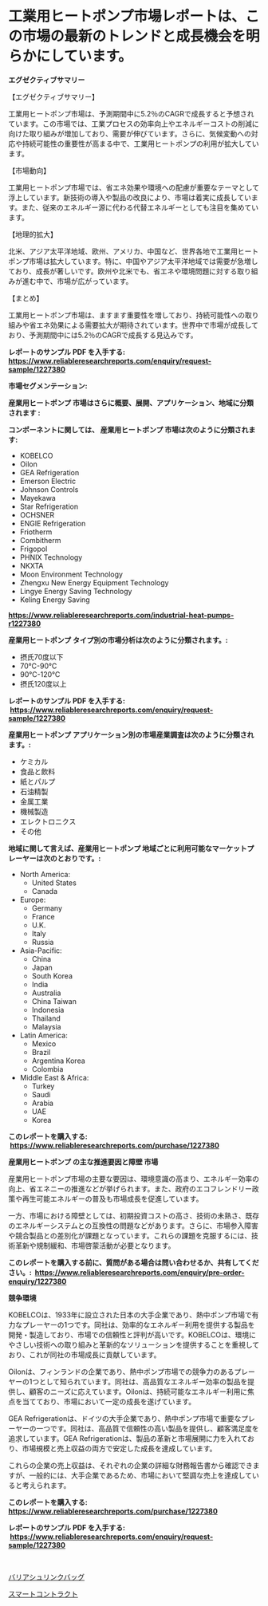 <p><h1>工業用ヒートポンプ市場レポートは、この市場の最新のトレンドと成長機会を明らかにしています。</h1></p><p><strong>エグゼクティブサマリー</strong></p>
<p><p>【エグゼクティブサマリー】</p><p>工業用ヒートポンプ市場は、予測期間中に5.2％のCAGRで成長すると予想されています。この市場では、工業プロセスの効率向上やエネルギーコストの削減に向けた取り組みが増加しており、需要が伸びています。さらに、気候変動への対応や持続可能性の重要性が高まる中で、工業用ヒートポンプの利用が拡大しています。</p><p>【市場動向】</p><p>工業用ヒートポンプ市場では、省エネ効果や環境への配慮が重要なテーマとして浮上しています。新技術の導入や製品の改良により、市場は着実に成長しています。また、従来のエネルギー源に代わる代替エネルギーとしても注目を集めています。</p><p>【地理的拡大】</p><p>北米、アジア太平洋地域、欧州、アメリカ、中国など、世界各地で工業用ヒートポンプ市場は拡大しています。特に、中国やアジア太平洋地域では需要が急増しており、成長が著しいです。欧州や北米でも、省エネや環境問題に対する取り組みが進む中で、市場が広がっています。</p><p>【まとめ】</p><p>工業用ヒートポンプ市場は、ますます重要性を増しており、持続可能性への取り組みや省エネ効果による需要拡大が期待されています。世界中で市場が成長しており、予測期間中には5.2％のCAGRで成長する見込みです。</p></p>
<p><strong>レポートのサンプル PDF を入手する: <a href="https://www.reliableresearchreports.com/enquiry/request-sample/1227380">https://www.reliableresearchreports.com/enquiry/request-sample/1227380</a></strong></p>
<p><strong>市場セグメンテーション:</strong></p>
<p><strong> 産業用ヒートポンプ 市場はさらに概要、展開、アプリケーション、地域に分類されます :</strong></p>
<p><strong>コンポーネントに関しては、 産業用ヒートポンプ 市場は次のように分類されます: &nbsp;</strong></p>
<p><ul><li>KOBELCO</li><li>Oilon</li><li>GEA Refrigeration</li><li>Emerson Electric</li><li>Johnson Controls</li><li>Mayekawa</li><li>Star Refrigeration</li><li>OCHSNER</li><li>ENGIE Refrigeration</li><li>Friotherm</li><li>Combitherm</li><li>Frigopol</li><li>PHNIX Technology</li><li>NKXTA</li><li>Moon Environment Technology</li><li>Zhengxu New Energy Equipment Technology</li><li>Lingye Energy Saving Technology</li><li>Keling Energy Saving</li></ul></p>
<p><strong><a href="https://www.reliableresearchreports.com/industrial-heat-pumps-r1227380">https://www.reliableresearchreports.com/industrial-heat-pumps-r1227380</a></strong></p>
<p><strong> 産業用ヒートポンプ タイプ別の市場分析は次のように分類されます。:</strong></p>
<p><ul><li>摂氏70度以下</li><li>70°C-90°C</li><li>90°C-120°C</li><li>摂氏120度以上</li></ul></p>
<p><strong>レポートのサンプル PDF を入手する: &nbsp;<a href="https://www.reliableresearchreports.com/enquiry/request-sample/1227380">https://www.reliableresearchreports.com/enquiry/request-sample/1227380</a></strong></p>
<p><strong> 産業用ヒートポンプ アプリケーション別の市場産業調査は次のように分類されます。:</strong></p>
<p><ul><li>ケミカル</li><li>食品と飲料</li><li>紙とパルプ</li><li>石油精製</li><li>金属工業</li><li>機械製造</li><li>エレクトロニクス</li><li>その他</li></ul></p>
<p><strong>地域に関して言えば、産業用ヒートポンプ 地域ごとに利用可能なマーケットプレーヤーは次のとおりです。:</strong></p>
<p><ul>
    <li>
        North America:
        <ul>
            <li>United States</li>
            <li>Canada</li>
        </ul>
    </li>
    <li>
        Europe:
        <ul>
            <li>Germany</li>
            <li>France</li>
            <li>U.K.</li>
            <li>Italy</li>
            <li>Russia</li>
        </ul>
    </li>
    <li>
        Asia-Pacific:
        <ul>
            <li>China</li>
            <li>Japan</li>
            <li>South Korea</li>
            <li>India</li>
            <li>Australia</li>
            <li>China Taiwan</li>
            <li>Indonesia</li>
            <li>Thailand</li>
            <li>Malaysia</li>
        </ul>
    </li>
    <li>
        Latin America:
        <ul>
            <li>Mexico</li>
            <li>Brazil</li>
            <li>Argentina Korea</li>
            <li>Colombia</li>
        </ul>
    </li>
    <li>
        Middle East & Africa:
        <ul>
            <li>Turkey</li>
            <li>Saudi</li>
            <li>Arabia</li>
            <li>UAE</li>
            <li>Korea</li>
        </ul>
    </li>
    </ul></p>
<p><strong>このレポートを購入する: &nbsp;<a href="https://www.reliableresearchreports.com/purchase/1227380">https://www.reliableresearchreports.com/purchase/1227380</a></strong></p>
<p><strong>産業用ヒートポンプ の主な推進要因と障壁 市場</strong></p>
<p><p>産業用ヒートポンプ市場の主要な要因は、環境意識の高まり、エネルギー効率の向上、省エネニーの推進などが挙げられます。また、政府のエコフレンドリー政策や再生可能エネルギーの普及も市場成長を促進しています。</p><p>一方、市場における障壁としては、初期投資コストの高さ、技術の未熟さ、既存のエネルギーシステムとの互換性の問題などがあります。さらに、市場参入障害や競合製品との差別化が課題となっています。これらの課題を克服するには、技術革新や規制緩和、市場啓蒙活動が必要となります。</p></p>
<p><strong>このレポートを購入する前に、質問がある場合は問い合わせるか、共有してください。:&nbsp; <a href="https://www.reliableresearchreports.com/enquiry/pre-order-enquiry/1227380">https://www.reliableresearchreports.com/enquiry/pre-order-enquiry/1227380</a></strong></p>
<p><strong>競争環境</strong></p>
<p><p>KOBELCOは、1933年に設立された日本の大手企業であり、熱中ポンプ市場で有力なプレーヤーの1つです。同社は、効率的なエネルギー利用を提供する製品を開発・製造しており、市場での信頼性と評判が高いです。KOBELCOは、環境にやさしい技術への取り組みと革新的なソリューションを提供することを重視しており、これが同社の市場成長に貢献しています。</p><p>Oilonは、フィンランドの企業であり、熱中ポンプ市場での競争力のあるプレーヤーの1つとして知られています。同社は、高品質なエネルギー効率の製品を提供し、顧客のニーズに応えています。Oilonは、持続可能なエネルギー利用に焦点を当てており、市場において一定の成長を遂げています。</p><p>GEA Refrigerationは、ドイツの大手企業であり、熱中ポンプ市場で重要なプレーヤーの一つです。同社は、高品質で信頼性の高い製品を提供し、顧客満足度を追求しています。GEA Refrigerationは、製品の革新と市場展開に力を入れており、市場規模と売上収益の両方で安定した成長を達成しています。</p><p>これらの企業の売上収益は、それぞれの企業の詳細な財務報告書から確認できますが、一般的には、大手企業であるため、市場において堅調な売上を達成していると考えられます。</p></p>
<p><strong>このレポートを購入する: &nbsp; <a href="https://www.reliableresearchreports.com/purchase/1227380">https://www.reliableresearchreports.com/purchase/1227380</a></strong></p>
<p><strong>レポートのサンプル PDF を入手する: &nbsp;<a href="https://www.reliableresearchreports.com/enquiry/request-sample/1227380">https://www.reliableresearchreports.com/enquiry/request-sample/1227380</a></strong><strong></strong></p>
<p>&nbsp;</p>
<p><p><a href="https://github.com/marbadji/Market-Research-Report-List-1/blob/main/554460529673.md">バリアシュリンクバッグ</a></p><p><a href="https://github.com/KaydenJohns1964/Market-Research-Report-List-1/blob/main/404362129674.md">スマートコントラクト</a></p></p>